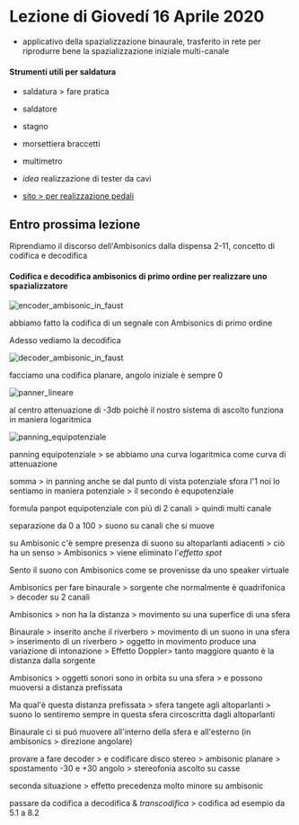 # Lezione di Giovedí 16 Aprile 2020

- applicativo della spazializzazione binaurale, trasferito in rete per riprodurre bene la spazializzazione iniziale multi-canale

#### Strumenti utili per saldatura
- saldatura  > fare pratica
- saldatore
- stagno
- morsettiera braccetti
- multimetro

- _idea_ realizzazione di tester da cavi

- [sito > per realizzazione pedali](https://www.musikding.de/)

Entro prossima lezione
-------------
Riprendiamo il discorso dell'Ambisonics dalla dispensa 2-11, concetto di codifica e decodifica

#### Codifica e decodifica ambisonics di primo ordine per realizzare uno spazializzatore

![encoder_ambisonic_in_faust]()

abbiamo fatto la codifica di un segnale con Ambisonics di primo ordine

Adesso vediamo la decodifica

![decoder_ambisonic_in_faust]()

facciamo una codifica planare, angolo iniziale è sempre 0

![panner_lineare]()

al centro attenuazione di -3db poichè il nostro sistema di ascolto funziona in maniera logaritmica

![panning_equipotenziale]()

panning equipotenziale > se abbiamo una curva logaritmica come curva di attenuazione

somma > in panning anche se dal punto di vista potenziale sfora l'1 noi lo sentiamo in maniera potenziale > il secondo è equpotenziale

formula panpot equipotenziale con piú di 2 canali > quindi multi canale

separazione da 0 a 100 > suono su canali che si muove

su Ambisonic c'è sempre presenza di suono su altoparlanti adiacenti > ciò ha un senso > Ambisonics > viene eliminato l'_effetto spot_

Sento il suono con Ambisonics come se provenisse da uno speaker virtuale

Ambisonics per fare binaurale > sorgente che normalmente è quadrifonica > decoder su 2 canali

Ambisonics > non ha la distanza > movimento su una superfice di una sfera

Binaurale > inserito anche il riverbero > movimento di un suono in una sfera > inserimento di un riverbero > oggetto in movimento produce una variazione di intonazione > Effetto Doppler> tanto maggiore quanto è la distanza dalla sorgente

Ambisonics > oggetti sonori sono in orbita su una sfera > e possono muoversi a distanza prefissata

Ma qual'è questa distanza prefissata > sfera tangete agli altoparlanti > suono lo sentiremo sempre in questa sfera circoscritta dagli altoparlanti

Binaurale ci si puó muovere all'interno della sfera e all'esterno (in ambisonics > direzione angolare)

provare a fare decoder > e codificare disco stereo > ambisonic planare > spostamento -30 e +30 angolo > stereofonia ascolto su casse

seconda situazione > effetto precedenza molto minore su ambisonic

passare da codifica a decodifica & _transcodifica_ > codifica ad esempio da 5.1 a 8.2
